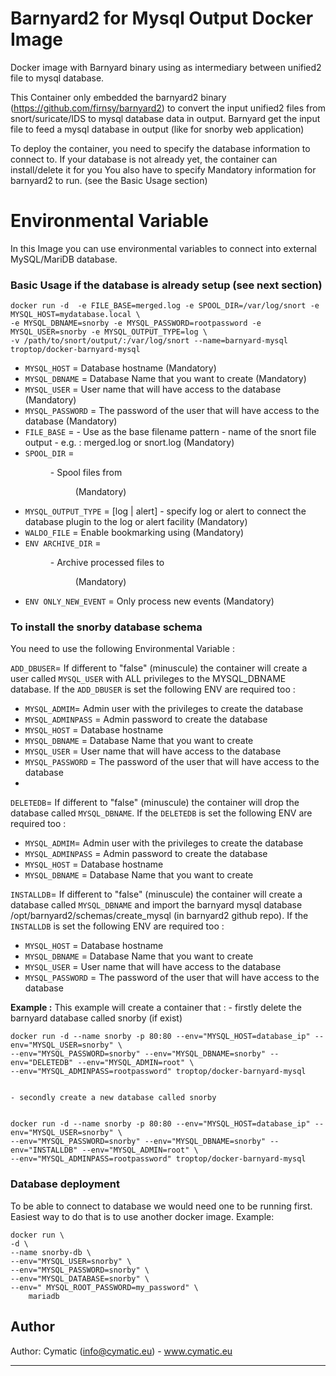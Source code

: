 # Barnyard2 for Mysql Output Docker Image

Docker image with Barnyard binary using as intermediary between unified2 file to mysql database.

This Container only embedded the barnyard2 binary (https://github.com/firnsy/barnyard2) 
to convert the input unified2 files from snort/suricate/IDS to mysql database data in output.
Barnyard get the input file to feed a mysql database in output (like for snorby web application) 

To deploy the container, you need to specify the database information to connect to.
If your database is not already yet, the container can install/delete it for you
You also have to specify Mandatory information for barnyard2 to run. (see the Basic Usage section)



# Environmental Variable
In this Image you can use environmental variables to connect into external MySQL/MariDB database. 
### Basic Usage if the database is already setup (see next section)

    docker run -d  -e FILE_BASE=merged.log -e SPOOL_DIR=/var/log/snort -e MYSQL_HOST=mydatabase.local \
    -e MYSQL_DBNAME=snorby -e MYSQL_PASSWORD=rootpassword -e MYSQL_USER=snorby -e MYSQL_OUTPUT_TYPE=log \
    -v /path/to/snort/output/:/var/log/snort --name=barnyard-mysql troptop/docker-barnyard-mysql

- `MYSQL_HOST` = Database hostname (Mandatory)
- `MYSQL_DBNAME` = Database Name that you want to create (Mandatory)
- `MYSQL_USER` = User name that will have access to the database (Mandatory)
- `MYSQL_PASSWORD` = The password of the user that will have access to the database (Mandatory)
- `FILE_BASE` = <filename> - Use <base> as the base filename pattern - name of the snort file output - e.g. : merged.log or snort.log (Mandatory)
- `SPOOL_DIR` = <dir> - Spool files from <dir> (Mandatory)
- `MYSQL_OUTPUT_TYPE` =  [log | alert] - specify log or alert to connect the database plugin to the log or alert facility (Mandatory)
- `WALDO_FILE` = <filepath> Enable bookmarking using <file> (Mandatory)
- `ENV ARCHIVE_DIR` = <dir> - Archive processed files to <dir> (Mandatory)
- `ENV ONLY_NEW_EVENT` = Only process new events (Mandatory)

### To install the snorby database schema 
You need to use the following Environmental Variable :

`ADD_DBUSER`= If different to "false" (minuscule) the container will create a user called `MYSQL_USER` 
with ALL privileges to the MYSQL_DBNAME database.
If the `ADD_DBUSER` is set the following ENV are required too :
- `MYSQL_ADMIM`= Admin user with the privileges to create the database
- `MYSQL_ADMINPASS` = Admin password to create the database
- `MYSQL_HOST` = Database hostname
- `MYSQL_DBNAME` = Database Name that you want to create
- `MYSQL_USER` = User name that will have access to the database
- `MYSQL_PASSWORD` = The password of the user that will have access to the database
- 
`DELETEDB`= If different to "false" (minuscule) the container will drop the database called `MYSQL_DBNAME`.
If the `DELETEDB` is set the following ENV are required too :
- `MYSQL_ADMIM`= Admin user with the privileges to create the database
- `MYSQL_ADMINPASS` = Admin password to create the database
- `MYSQL_HOST` = Database hostname
- `MYSQL_DBNAME` = Database Name that you want to create

`INSTALLDB`= If different to "false" (minuscule) the container will create a database called `MYSQL_DBNAME` 
and import the barnyard mysql database /opt/barnyard2/schemas/create_mysql (in barnyard2 github repo).
If the `INSTALLDB` is set the following ENV are required too :
- `MYSQL_HOST` = Database hostname
- `MYSQL_DBNAME` = Database Name that you want to create
- `MYSQL_USER` = User name that will have access to the database
- `MYSQL_PASSWORD` = The password of the user that will have access to the database

**Example :**
This example will create a container that :
    - firstly delete the barnyard database called snorby (if exist)

    docker run -d --name snorby -p 80:80 --env="MYSQL_HOST=database_ip" --env="MYSQL_USER=snorby" \
    --env="MYSQL_PASSWORD=snorby" --env="MYSQL_DBNAME=snorby" --env="DELETEDB" --env="MYSQL_ADMIN=root" \
    --env="MYSQL_ADMINPASS=rootpassword" troptop/docker-barnyard-mysql


    - secondly create a new database called snorby
    

    docker run -d --name snorby -p 80:80 --env="MYSQL_HOST=database_ip" --env="MYSQL_USER=snorby" \
    --env="MYSQL_PASSWORD=snorby" --env="MYSQL_DBNAME=snorby" --env="INSTALLDB" --env="MYSQL_ADMIN=root" \
    --env="MYSQL_ADMINPASS=rootpassword" troptop/docker-barnyard-mysql


### Database deployment 
To be able to connect to database we would need one to be running first. Easiest way to do that is to use another docker image. 
Example:  

    docker run \
    -d \
    --name snorby-db \
    --env="MYSQL_USER=snorby" \
    --env="MYSQL_PASSWORD=snorby" \
    --env="MYSQL_DATABASE=snorby" \
    --env=" MYSQL_ROOT_PASSWORD=my_password" \
        mariadb
        
## Author
  
Author: Cymatic (<info@cymatic.eu>) - www.cymatic.eu

---
